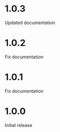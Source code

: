 # 1.0.3

Updated documentation

# 1.0.2

Fix documentation

# 1.0.1

Fix documentation

# 1.0.0

Initial release